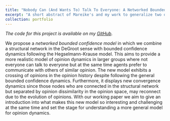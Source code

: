 ```yaml
---
title: "Nobody Can (And Wants To) Talk To Everyone: A Networked Bounded Confidence Model For Opinion Dynamics"
excerpt: "A short abstract of Mareike's and my work to generalize two of the most popular opinion dynamics models: the DeGroot and Hegselmann-Krause model. We explore the new phenomenon of opinion crossing to inspire future research.<br/><img src='/files/4-circle_osc_history.png' width='40%'>"
collection: portfolio
---
```

*The code for this project is available on my [GitHub](Code_Networked-Bounded-Confidence-Model.ipynb).*

We propose a _networked bounded confidence model_ in which we combine a structural network in the DeGroot sense with bounded confidence dynamics following the Hegselmann-Krause model.
This aims to provide a more realistic model of opinion dynamics in larger groups where not everyone can talk to everyone but at the same time agents prefer to communicate with others of similar opinion.
The new model exhibits a crossing of opinions in the opinion history despite following the general bounded confidence dynamics. Furthermore, it displays new convergence dynamics since those nodes who are connected in the structural network but separated by opinion dissimilarity in the opinion space, may reconnect due to the evolution of opinions. 
With our working paper we aim to give an introduction into what makes this new model so interesting and challenging at the same time and set the stage for understanding a more general model for opinion dynamics.
